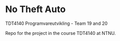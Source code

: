 # No Theft Auto
TDT4140 Programvareutvikling - Team 19 and 20

Repo for the project in the course TDT4140 at NTNU.
